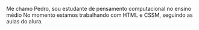 Me chamo Pedro, sou estudante de pensamento computacional no ensino médio
No momento estamos trabalhando com HTML e CSSM, seguindo as aulas do alura.
